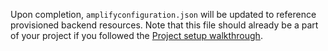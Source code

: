 Upon completion, `amplifyconfiguration.json` will be updated to reference provisioned backend resources.  Note that this file should already be a part of your project if you followed the [Project setup walkthrough](~/lib/project-setup/create-application.md).

